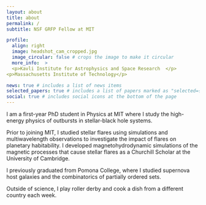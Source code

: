 ```yaml
---
layout: about
title: about
permalink: /
subtitle: NSF GRFP Fellow at MIT

profile:
  align: right
  image: headshot_cam_cropped.jpg
  image_circular: false # crops the image to make it circular
  more_info:  >
  <p>Kavli Institute for Astrophysics and Space Research  </p>
<p>Massachusetts Institute of Technology</p> 

news: true # includes a list of news items
selected_papers: true # includes a list of papers marked as "selected={true}"
social: true # includes social icons at the bottom of the page
---
```

I am a first-year PhD student in Physics at MIT where I study the high-energy physics of outbursts in stellar-black hole systems.

Prior to joining MIT, I studied stellar flares using simulations and multiwavelength observations to investigate the impact of flares on planetary habitability.
I developed magnetohydrodynamic simulations of the  magnetic processes that cause stellar flares as a Churchill Scholar at the University of Cambridge.

I previously graduated from Pomona College, where I studied supernova host galaxies and the combinatorics of partially ordered sets.

Outside of science, I play roller derby and cook a dish from a different country each week.
